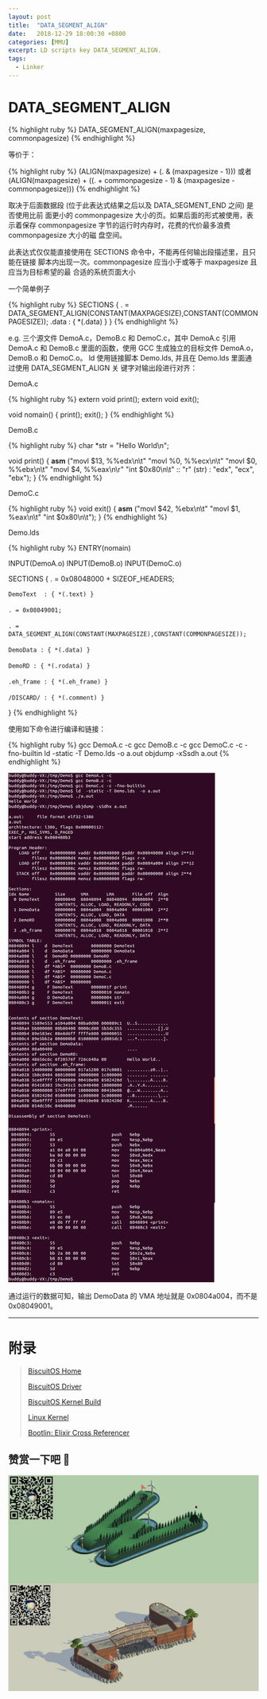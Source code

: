 ```yaml
---
layout: post
title:  "DATA_SEGMENT_ALIGN"
date:   2018-12-29 18:00:30 +0800
categories: [MMU]
excerpt: LD scripts key DATA_SEGMENT_ALIGN.
tags:
  - Linker
---
```


# DATA_SEGMENT_ALIGN

{% highlight ruby %}
DATA_SEGMENT_ALIGN(maxpagesize, commonpagesize)
{% endhighlight %}

等价于：

{% highlight ruby %}
(ALIGN(maxpagesize) + (. & (maxpagesize - 1)))
或者
(ALIGN(maxpagesize) + ((. + commonpagesize - 1) & (maxpagesize - commonpagesize)))
{% endhighlight %}

取决于后面数据段 (位于此表达式结果之后以及 DATA_SEGMENT_END 之间) 是否使用比前
面更小的 commonpagesize 大小的页。如果后面的形式被使用，表示着保存 
commonpagesize 字节的运行时内存时，花费的代价最多浪费 commonpagesize 大小的磁
盘空间。

此表达式仅仅能直接使用在 SECTIONS 命令中，不能再任何输出段描述里，且只能在链接
脚本内出现一次。commonpagesize 应当小于或等于 maxpagesize 且应当为目标希望的最
合适的系统页面大小

一个简单例子

{% highlight ruby %}
SECTIONS
{
    . = DATA_SEGMENT_ALIGN(CONSTANT(MAXPAGESIZE),CONSTANT(COMMONPAGESIZE));
    .data : { *(.data) }
}
{% endhighlight %}

e.g. 三个源文件 DemoA.c，DemoB.c 和 DemoC.c，其中 DemoA.c 引用 DemoA.c 和 
DemoB.c 里面的函数，使用 GCC 生成独立的目标文件 DemoA.o，DemoB.o 和 DemoC.o。
ld 使用链接脚本 Demo.lds, 并且在 Demo.lds 里面通过使用 DATA_SEGMENT_ALIGN 关
键字对输出段进行对齐：

DemoA.c

{% highlight ruby %}
extern void print();
extern void exit();

void nomain()
{
    print();
    exit();
}
{% endhighlight %}

DemoB.c

{% highlight ruby %}
char *str = "Hello World\n";

void print()
{
    __asm__ ("movl $13, %%edx\n\t"
             "movl %0, %%ecx\n\t"
             "movl $0, %%ebx\n\t"
             "movl $4, %%eax\n\r"
             "int $0x80\n\t"
             :: "r" (str) : "edx", "ecx", "ebx");
}
{% endhighlight %}

DemoC.c

{% highlight ruby %}
void exit()
{
    __asm__ ("movl $42, %ebx\n\t"
             "movl $1, %eax\n\t"
             "int $0x80\n\t");
}
{% endhighlight %}

Demo.lds 

{% highlight ruby %}
ENTRY(nomain)

INPUT(DemoA.o)
INPUT(DemoB.o)
INPUT(DemoC.o)

SECTIONS
{
    . = 0x08048000 + SIZEOF_HEADERS;

    DemoText  : { *(.text) }

    . = 0x08049001;

    . = DATA_SEGMENT_ALIGN(CONSTANT(MAXPAGESIZE),CONSTANT(COMMONPAGESIZE));

    DemoData : { *(.data) }

    DemoRD : { *(.rodata) }

    .eh_frame : { *(.eh_frame) }

    /DISCARD/ : { *(.comment) }
}
{% endhighlight %}

使用如下命令进行编译和链接：

{% highlight ruby %}
gcc DemoA.c -c
gcc DemoB.c -c
gcc DemoC.c -c -fno-builtin
ld -static -T Demo.lds -o a.out
objdump -xSsdh a.out
{% endhighlight %}

![LD](/assets/PDB/BiscuitOS/kernel/BUD000028.png)

通过运行的数据可知，输出 DemoData 的 VMA 地址就是 0x0804a004，而不是 
0x08049001。

-----------------------------------------------

# <span id="附录">附录</span>

> [BiscuitOS Home](https://biscuitos.github.io/)
>
> [BiscuitOS Driver](https://biscuitos.github.io/blog/BiscuitOS_Catalogue/)
>
> [BiscuitOS Kernel Build](https://biscuitos.github.io/blog/Kernel_Build/)
>
> [Linux Kernel](https://www.kernel.org/)
>
> [Bootlin: Elixir Cross Referencer](https://elixir.bootlin.com/linux/latest/source)

## 赞赏一下吧 🙂

![MMU](/assets/PDB/BiscuitOS/kernel/HAB000036.jpg)
